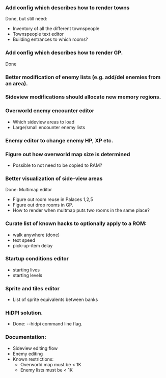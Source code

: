 ### Add config which describes how to render towns
Done, but still need:
  * Inventory of all the different townspeople
  * Townspeople text editor
  * Building entrances to which rooms?

### Add config which describes how to render GP.
Done

### Better modification of enemy lists (e.g. add/del enemies from an area).

### Sideview modifications should allocate new memory regions.

### Overworld enemy encounter editor
  * Which sideview areas to load
  * Large/small encounter enemy lists

### Enemy editor to change enemy HP, XP etc.

### Figure out how overworld map size is determined
  * Possible to not need to be copied to RAM?

### Better visualization of side-view areas
Done: Multimap editor
  * Figure out room reuse in Palaces 1,2,5
  * Figure out drop rooms in GP.
  * How to render when multmap puts two rooms in the same place?

### Curate list of known hacks to optionally apply to a ROM:
  * walk anywhere (done)
  * text speed
  * pick-up-item delay

### Startup conditions editor
  * starting lives
  * starting levels

### Sprite and tiles editor
  * List of sprite equivalents between banks

### HiDPI solution.
  * Done: --hidpi <scale> command line flag.

### Documentation:
  * Sideview editing flow
  * Enemy editing
  * Known restrictions:
    * Overworld map must be < 1K
    * Enemy lists must be < 1K
